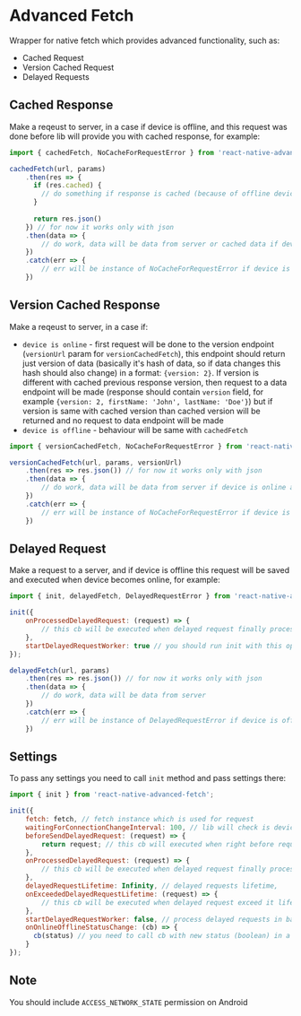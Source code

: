 # Advanced Fetch

Wrapper for native fetch which provides advanced functionality, such as:

- Cached Request
- Version Cached Request
- Delayed Requests

## Cached Response

Make a reqeust to server, in a case if device is offline, and this request was done before lib will provide you with cached response, for example:
```javascript
import { cachedFetch, NoCacheForRequestError } from 'react-native-advanced-fetch';

cachedFetch(url, params)
    .then(res => {
      if (res.cached) {
        // do something if response is cached (because of offline device status)
      }
    
      return res.json()
    }) // for now it works only with json
    .then(data => {
        // do work, data will be data from server or cached data if device is offline
    })
    .catch(err => {
        // err will be instance of NoCacheForRequestError if device is offline and no cache is not available
    })
```
## Version Cached Response

Make a reqeust to server, in a case if:
- `device is online` - first request will be done to the version endpoint (`versionUrl` param for `versionCachedFetch`), this endpoint should return just version of data (basically it's hash of data, so if data changes this hash should also change) in a format: `{version: 2}`. If version is different with cached previous response version, then request to a data endpoint will be made (response should contain `version` field, for example `{version: 2, firstName: 'John', lastName: 'Doe'}`) but if version is same with cached version than cached version will be returned and no request to data endpoint will be made
- `device is offline` - behaviour will be same with `cachedFetch`

```javascript
import { versionCachedFetch, NoCacheForRequestError } from 'react-native-advanced-fetch';

versionCachedFetch(url, params, versionUrl)
    .then(res => res.json()) // for now it works only with json
    .then(data => {
        // do work, data will be data from server if device is online and version is different with cached response, or cached data if device is offline, in a case if device is offline it will be cached data
    })
    .catch(err => {
        // err will be instance of NoCacheForRequestError if device is offline and no cache is not available
    })
```

## Delayed Request

Make a request to a server, and if device is offline this request will be saved and executed when device becomes online, for example:

```javascript
import { init, delayedFetch, DelayedRequestError } from 'react-native-advanced-fetch';

init({
    onProcessedDelayedRequest: (request) => {
        // this cb will be executed when delayed request finally processed in background
    },
    startDelayedRequestWorker: true // you should run init with this option before delayedFetch requests, it will initialize background worker for delayed requests
}); 

delayedFetch(url, params)
    .then(res => res.json()) // for now it works only with json
    .then(data => {
        // do work, data will be data from server
    })
    .catch(err => {
        // err will be instance of DelayedRequestError if device is offline and request is delayed, but anyway this request will be inserterd to query and executed when device becomes online
    })
```

## Settings

To pass any settings you need to call `init` method and pass settings there:

```javascript
import { init } from 'react-native-advanced-fetch';

init({
    fetch: fetch, // fetch instance which is used for request
    waitingForConnectionChangeInterval: 100, // lib will check is device is online or offline with this interval, normally you don't need to pass this setting
    beforeSendDelayedRequest: (request) => {
        return request; // this cb will executed when right before request fetch, you can modify request here (you need to return modified request) or cancel it (just return null)
    },
    onProcessedDelayedRequest: (request) => {
        // this cb will be executed when delayed request finally processed in background
    },
    delayedRequestLifetime: Infinity, // delayed requests lifetime,
    onExceededDelayedRequestLifetime: (request) => {
        // this cb will be executed when delayed request exceed it lifetime and will not be processed 
    },
    startDelayedRequestWorker: false, // process delayed requests in background
    onOnlineOfflineStatusChange: (cb) => {
      cb(status) // you need to call cb with new status (boolean) in a case if you have custom logic for online/offline change strategy, by default `NetInfo.isConnected.addEventListener('connectionChange', cb)` is used to findout is device online/offline (by default it's offline so you need to call this cb to change status)
    }
}); 
```

## Note

You should include `ACCESS_NETWORK_STATE` permission on Android
